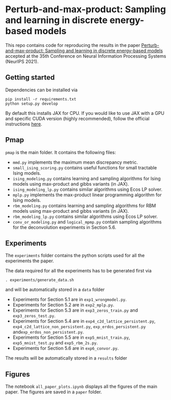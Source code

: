 # Perturb-and-max-product: Sampling and learning in discrete energy-based models

This repo contains code for reproducing the results in the paper [Perturb-and-max-product: Sampling and learning in discrete energy-based models](https://arxiv.org/abs/2111.02458) accepted at the 35th Conference on Neural Information Processing Systems (NeurIPS 2021).


## Getting started

Dependencies can be installed via

```
pip install -r requirements.txt
python setup.py develop
```
By default this installs JAX for CPU. If you would like to use JAX with a GPU and specific CUDA version (highly recommended), follow the official instructions [here](https://github.com/google/jax#pip-installation-gpu-cuda).
  

## Pmap

`pmap` is the main folder. It contains the following files:
- `mmd.py` implements the maximum mean discrepancy metric.
- `small_ising_scoring.py` contains useful functions for small tractable Ising models.
- `ising_modeling.py` contains learning and sampling algorithms for Ising models using max-product and gibbs variants (in JAX).
- `ising_modeling_lp.py` contains similar algorithms using Ecos LP solver.
- `mplp.py` implements the max-product linear programming algorithm for Ising models.
- `rbm_modeling.py` contains learning and sampling algorithms for RBM models using max-product and gibbs variants (in JAX).
- `rbm_modeling_lp.py` contains similar algorithms using Ecos LP solver.
- `conv_or_modeling.py` and `logical_mpmp.py` contain sampling algorithms for the deconvolution experiments in Section 5.6.


## Experiments

The `experiments` folder contains the python scripts used for all the experiments the paper.

The data required for all the experiments has to be generated first via
```
. experiments/generate_data.sh
```
and will be automatically stored in a `data` folder

- Experiments for Section 5.1 are in `exp1_wrongmodel.py`.
- Experiments for Section 5.2 are in `exp2_mplp.py`.
- Experiments for Section 5.3 are in `exp3_zeros_train.py` and `exp3_zeros_test.py`.
- Experiments for Section 5.4 are in `exp4_c2d_lattice_persistent.py`, `exp4_c2d_lattice_non_persistent.py`, `exp_erdos_persistent.py` and`exp_erdos_non_persistent.py`.
- Experiments for Section 5.5 are in `exp5_mnist_train.py`, `exp5_mnist_test.py` and `exp5_rbm_2s.py`.
- Experiments for Section 5.6 are in `exp6_convor.py`.

The results will be automatically stored in a `results` folder

## Figures

The notebook `all_paper_plots.ipynb` displays all the figures of the main paper.
The figures are saved in a `paper` folder.